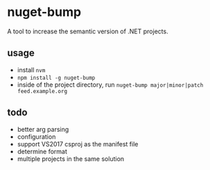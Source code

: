 # nuget-bump

A tool to increase the semantic version of .NET projects.

## usage

- install `nvm`
- `npm install -g nuget-bump`
- inside of the project directory, run `nuget-bump major|minor|patch feed.example.org` 

## todo
- better arg parsing
- configuration
- support VS2017 csproj as the manifest file
- determine format 
- multiple projects in the same solution

